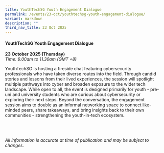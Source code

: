 ```yaml
---
title: YouthTechSG Youth Engagement Dialogue
permalink: /events/23-oct/youthtechsg-youth-engagement-dialogue/
variant: markdown
description: ""
third_nav_title: 23 Oct 2025
---
```

#### **YouthTechSG Youth Engagement Dialogue**

**23 October 2025 (Thursday)**  
*Time: 9.00am to 11.30am (GMT +8)*

YouthTechSG is hosting a fireside chat featuring cybersecurity professionals who have taken diverse routes into the field. Through candid stories and lessons from their lived experiences, the session will spotlight multiple pathways into cyber and broaden exposure to the wider tech landscape. While open to all, the event is designed primarily for youth - pre-uni and university students who are curious about cybersecurity or exploring their next steps. Beyond the conversation, the engagement session aims to double as an informal networking space to connect like-minded peers, share takeaways, and bring insights back to their own communities - strengthening the youth-in-tech ecosystem.

<br><br><br>
*All information is accurate at time of publication and may be subject to changes.*